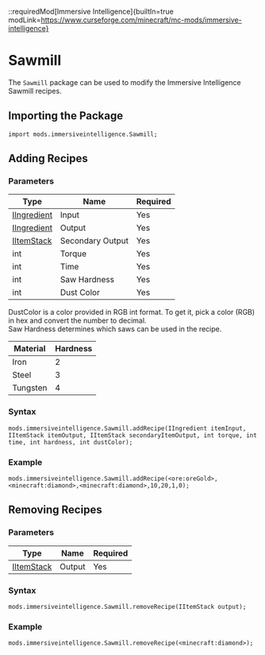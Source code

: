 ::requiredMod[Immersive Intelligence]{builtIn=true modLink=https://www.curseforge.com/minecraft/mc-mods/immersive-intelligence}

# Sawmill

The `Sawmill` package can be used to modify the Immersive Intelligence Sawmill recipes.

## Importing the Package

```zenscript
import mods.immersiveintelligence.Sawmill;
```

## Adding Recipes

### Parameters

| Type                                                | Name             | Required |
| --------------------------------------------------- | ---------------- | -------- |
| [IIngredient](/Vanilla/Variable_Types/IIngredient/) | Input            | Yes      |
| [IIngredient](/Vanilla/Variable_Types/IIngredient/) | Output           | Yes      |
| [IItemStack](/Vanilla/Items/IItemStack/)            | Secondary Output | Yes      |
| int                                                 | Torque           | Yes      |
| int                                                 | Time             | Yes      |
| int                                                 | Saw Hardness     | Yes      |
| int                                                 | Dust Color       | Yes      |

DustColor is a color provided in RGB int format. To get it, pick a color (RGB) in hex and convert the number to decimal.  
Saw Hardness determines which saws can be used in the recipe.

| Material | Hardness |
| -------- | -------- |
| Iron     | 2        |
| Steel    | 3        |
| Tungsten | 4        |

### Syntax

```zenscript
mods.immersiveintelligence.Sawmill.addRecipe(IIngredient itemInput, IItemStack itemOutput, IItemStack secondaryItemOutput, int torque, int time, int hardness, int dustColor);
```

### Example

```zenscript
mods.immersiveintelligence.Sawmill.addRecipe(<ore:oreGold>,<minecraft:diamond>,<minecraft:diamond>,10,20,1,0);
```

## Removing Recipes

### Parameters

| Type                                     | Name   | Required |
| ---------------------------------------- | ------ | -------- |
| [IItemStack](/Vanilla/Items/IItemStack/) | Output | Yes      |

### Syntax

```zenscript
mods.immersiveintelligence.Sawmill.removeRecipe(IItemStack output);
```

### Example

```zenscript
mods.immersiveintelligence.Sawmill.removeRecipe(<minecraft:diamond>);
```